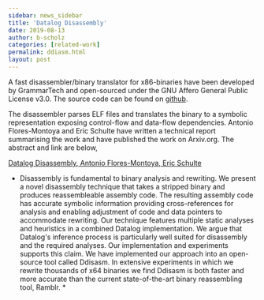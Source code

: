 ```yaml
---
sidebar: news_sidebar
title: 'Datalog Disassembly'
date: 2019-08-13
author: b-scholz
categories: [related-work]
permalink: ddiasm.html
layout: post
---
```


A fast disassembler/binary translator for x86-binaries have 
been developed by GrammarTech and open-sourced under the 
GNU Affero General Public License v3.0.
The source code can be found on [github](https://github.com/GrammaTech/ddisasm).

The disassembler parses ELF files and translates the binary 
to a symbolic representation exposing control-flow and data-flow dependencies. 
Antonio Flores-Montoya and Eric Schulte have written a technical 
report summarising the work and have published the work on 
Arxiv.org. The abstract and link are below,

[Datalog Disassembly, Antonio Flores-Montoya, Eric Schulte](https://arxiv.org/abs/1906.03969)

* Disassembly is fundamental to binary analysis and rewriting. We present a novel disassembly technique that takes a
stripped binary and produces reassembleable assembly code. The resulting assembly code has accurate symbolic information
providing cross-references for analysis and enabling adjustment of code and data pointers to accommodate rewriting. Our
technique features multiple static analyses and heuristics in a combined Datalog implementation. We argue that Datalog's
inference process is particularly well suited for disassembly and the required analyses. Our implementation and
experiments supports this claim. We have implemented our approach into an open-source tool called Ddisasm. In extensive
experiments in which we rewrite thousands of x64 binaries we find Ddisasm is both faster and more accurate than the
current state-of-the-art binary reassembling tool, Ramblr. *

